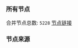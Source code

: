 ### 所有节点
合并节点总数: `5228`
[节点链接](https://github.com/rzhy1/33/raw/master/sub/sub_merge_base64.txt)

### 节点来源
